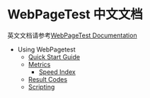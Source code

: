 # WebPageTest 中文文档
英文文档请参考[WebPageTest Documentation](https://sites.google.com/a/webpagetest.org/docs/)

+ Using WebPagetest
	+ [Quick Start Guide](/Using-WebPagetest/quick-start-guide.md)
	+ [Metrics](/Using-WebPagetest/metrics.md)
		+ [Speed Index](/Using-WebPagetest/metrics-speed-index.md)
	+ [Result Codes](/Using-WebPagetest/result-codes.md)
	+ [Scripting](/Using-WebPagetest/scripting.md)